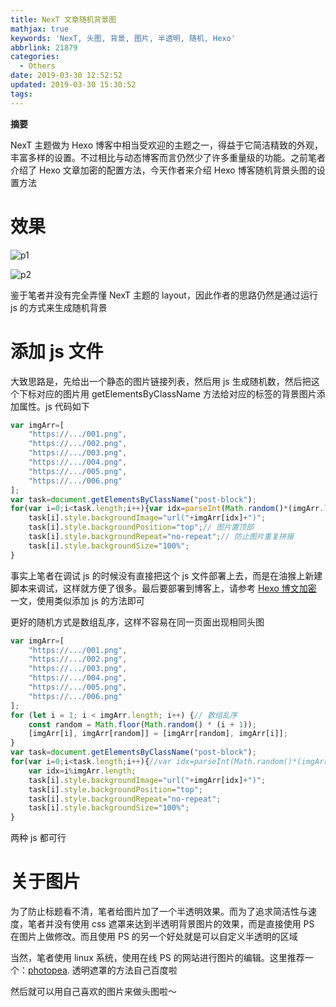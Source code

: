 ```yaml
---
title: NexT 文章随机背景图
mathjax: true
keywords: 'NexT, 头图, 背景, 图片, 半透明, 随机, Hexo'
abbrlink: 21879
categories:
  - Others
date: 2019-03-30 12:52:52
updated: 2019-03-30 15:30:52
tags:
---
```



**摘要**

NexT 主题做为 Hexo 博客中相当受欢迎的主题之一，得益于它简洁精致的外观，丰富多样的设置。不过相比与动态博客而言仍然少了许多重量级的功能。之前笔者介绍了 Hexo 文章加密的配置方法，今天作者来介绍 Hexo 博客随机背景头图的设置方法


<!--more-->

# 效果

![p1](https://hexo-source-1257756441.cos.ap-chengdu.myqcloud.com/2019/03/30/1316.png)

![p2](https://hexo-source-1257756441.cos.ap-chengdu.myqcloud.com/2019/03/30/1312.png)

鉴于笔者并没有完全弄懂 NexT 主题的 layout，因此作者的思路仍然是通过运行 js 的方式来生成随机背景

# 添加 js 文件

大致思路是，先给出一个静态的图片链接列表，然后用 js 生成随机数，然后把这个下标对应的图片用 getElementsByClassName 方法给对应的标签的背景图片添加属性。js 代码如下

```js
var imgArr=[
	"https://.../001.png",
	"https://.../002.png",
	"https://.../003.png",
	"https://.../004.png",
	"https://.../005.png",
	"https://.../006.png"
]; 
var task=document.getElementsByClassName("post-block");
for(var i=0;i<task.length;i++){var idx=parseInt(Math.random()*(imgArr.length));// 生成随机数
	task[i].style.backgroundImage="url("+imgArr[idx]+")"; 
	task[i].style.backgroundPosition="top";// 图片置顶部
	task[i].style.backgroundRepeat="no-repeat";// 防止图片重复拼接
	task[i].style.backgroundSize="100%";
}
```

事实上笔者在调试 js 的时候没有直接把这个 js 文件部署上去，而是在油猴上新建脚本来调试，这样就方便了很多。最后要部署到博客上，请参考 [Hexo 博文加密](/2019/03/23/60222/) 一文，使用类似添加 js 的方法即可

更好的随机方式是数组乱序，这样不容易在同一页面出现相同头图

```js
var imgArr=[
	"https://.../001.png",
	"https://.../002.png",
	"https://.../003.png",
	"https://.../004.png",
	"https://.../005.png",
	"https://.../006.png"
];
for (let i = 1; i < imgArr.length; i++) {// 数组乱序
    const random = Math.floor(Math.random() * (i + 1));
    [imgArr[i], imgArr[random]] = [imgArr[random], imgArr[i]];
}
var task=document.getElementsByClassName("post-block");
for(var i=0;i<task.length;i++){//var idx=parseInt(Math.random()*(imgArr.length));
    var idx=i%imgArr.length;
	task[i].style.backgroundImage="url("+imgArr[idx]+")";
	task[i].style.backgroundPosition="top";
	task[i].style.backgroundRepeat="no-repeat";
	task[i].style.backgroundSize="100%";
}
```

两种 js 都可行

# 关于图片

为了防止标题看不清，笔者给图片加了一个半透明效果。而为了追求简洁性与速度，笔者并没有使用 css 遮罩来达到半透明背景图片的效果，而是直接使用 PS 在图片上做修改。而且使用 PS 的另一个好处就是可以自定义半透明的区域

当然，笔者使用 linux 系统，使用在线 PS 的网站进行图片的编辑。这里推荐一个：[photopea](https://www.photopea.com/). 透明遮罩的方法自己百度啦

然后就可以用自己喜欢的图片来做头图啦～